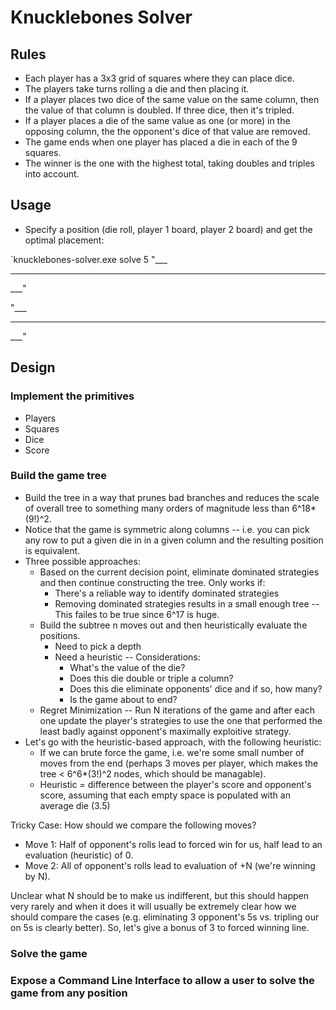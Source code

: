 # Knucklebones Solver

## Rules

* Each player has a 3x3 grid of squares where they can place dice.  
* The players take turns rolling a die and then placing it.
* If a player places two dice of the same value on the same column, then the value of that column is doubled.  If three dice, then it's tripled.
* If a player places a die of the same value as one (or more) in the opposing column, the the opponent's dice of that value are removed.
* The game ends when one player has placed a die in each of the 9 squares.
* The winner is the one with the highest total, taking doubles and triples into account.

## Usage

* Specify a position (die roll, player 1 board, player 2 board) and get the optimal placement:

`knucklebones-solver.exe solve 5 "___
___
___"

"___
___
___"

## Design

### Implement the primitives
* Players
* Squares
* Dice
* Score

### Build the game tree

* Build the tree in a way that prunes bad branches and reduces the scale of overall tree to something many orders of magnitude less than 6^18*(9!)^2.  
* Notice that the game is symmetric along columns -- i.e. you can pick any row to put a given die in in a given column and the resulting position is equivalent.
* Three possible approaches:
    * Based on the current decision point, eliminate dominated strategies and then continue constructing the tree.  Only works if:
        * There's a reliable way to identify dominated strategies
        * Removing dominated strategies results in a small enough tree -- This failes to be true since 6^17 is huge.  
    * Build the subtree n moves out and then heuristically evaluate the positions.  
        * Need to pick a depth
        * Need a heuristic -- Considerations:
            * What's the value of the die?
            * Does this die double or triple a column?
            * Does this die eliminate opponents' dice and if so, how many?
            * Is the game about to end?
    * Regret Minimization -- Run N iterations of the game and after each one update the player's strategies to use the one that performed the least badly against opponent's maximally exploitive strategy.    
* Let's go with the heuristic-based approach, with the following heuristic:
    * If we can brute force the game, i.e. we're some small number of moves from the end (perhaps 3 moves per player, which makes the tree < 6^6*(3!)^2 nodes, which should be managable).
    * Heuristic = difference between the player's score and opponent's score, assuming that each empty space is populated with an average die (3.5)


Tricky Case:
How should we compare the following moves?
* Move 1: Half of opponent's rolls lead to forced win for us, half lead to an evaluation (heuristic) of 0.
* Move 2: All of opponent's rolls lead to evaluation of +N (we're winning by N).

Unclear what N should be to make us indifferent, but this should happen very rarely and when it does it will usually be extremely clear how we should compare the cases (e.g. eliminating 3 opponent's 5s vs. tripling our on 5s is clearly better).  So, let's give a bonus of 3 to forced winning line.

### Solve the game

### Expose a Command Line Interface to allow a user to solve the game from any position

